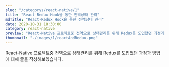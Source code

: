 ```yaml
---
slug: "/categorys/react-native/1"
title: "React-Redux Hook을 통한 전역상태 관리"
mdTitle: "React-Redux Hook을 통한 전역상태 관리"   
date: 2020-10-31 18:30:00
category: react-native
preview: "React-Native 프로젝트중 전역으로 상태관리를 위해 Redux를 도입했던 과정과 방법에 대해 글을 작성해보겠습니다."
thumbnail: "./images/1/reactAndRedux.png"
---
```


React-Native 프로젝트중 전역으로 상태관리를 위해 Redux를 도입했던 과정과 방법에 대해 글을 작성해보겠습니다.
